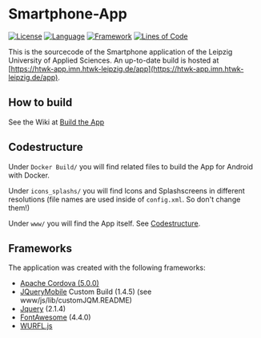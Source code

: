 Smartphone-App
==============
[![License](https://img.shields.io/badge/license-GPLv3-blue.svg)](https://github.com/HTWK-App/Smartphone-App/blob/master/LICENSE)
[![Language](https://img.shields.io/badge/language-HTML+JS+CSS-blue.svg)]()
[![Framework](https://img.shields.io/badge/framework-jQueryMobile-blue.svg)](https://jquerymobile.com/)
[![Lines of Code](https://img.shields.io/badge/loc-~3270-lightgrey.svg)]()

This is the sourcecode of the Smartphone application of the Leipzig University of Applied Sciences. An up-to-date build is hosted at [https://htwk-app.imn.htwk-leipzig.de/app](https://htwk-app.imn.htwk-leipzig.de/app).

## How to build ##

See the Wiki at [Build the App](https://github.com/HTWK-App/Smartphone-App/wiki/Build-the-App)

## Codestructure ##

Under `Docker Build/` you will find related files to build the App for Android with Docker.

Under `icons_splashs/` you will find Icons and Splashscreens in different resolutions (file names are used inside of `config.xml`. So don't change them!)

Under `www/` you will find the App itself. See [Codestructure](https://github.com/HTWK-App/Smartphone-App/wiki/Codestructurehttps://github.com/HTWK-App/Smartphone-App/wiki/Codestructure).

## Frameworks ##


The application was created with the following frameworks:

* [Apache Cordova (5.0.0)](http://cordova.apache.org/)
* [JQueryMobile](http://jquerymobile.com/) Custom Build (1.4.5) (see www/js/lib/customJQM.README)
* [Jquery](http://jquery.com/) (2.1.4)
* [FontAwesome](http://fortawesome.github.io/Font-Awesome/) (4.4.0)
* [WURFL.js](http://wurfl.io/)
